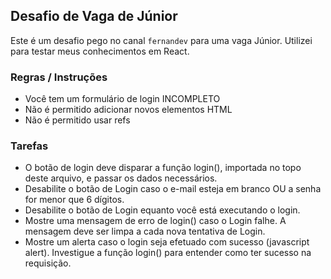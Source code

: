 ## Desafio de Vaga de Júnior

Este é um desafio pego no canal `fernandev` para uma vaga Júnior. Utilizei para testar meus conhecimentos em React.

### Regras / Instruções
* Você tem um formulário de login INCOMPLETO
* Não é permitido adicionar novos elementos HTML
* Não é permitido usar refs

### Tarefas
* O botão de login deve disparar a função login(), importada no topo deste arquivo, e passar os dados necessários.
* Desabilite o botão de Login caso o e-mail esteja em branco OU a senha for menor que 6 dígitos.
* Desabilite o botão de Login equanto você está executando o login.
* Mostre uma mensagem de erro de login() caso o Login falhe. A mensagem deve ser limpa a cada nova tentativa de Login.
* Mostre um alerta caso o login seja efetuado com sucesso (javascript alert). Investigue a função login() para entender como ter sucesso na requisição.

